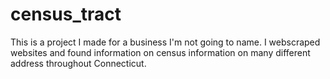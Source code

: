 # census_tract
This is a project I made for a business I'm not going to name.
I webscraped websites and found information on census information on many different address throughout Connecticut.
